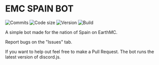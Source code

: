 EMC SPAIN BOT
======
![Commits](https://img.shields.io/github/commit-activity/m/32Vache/emc-spain-bot)
![Code size](https://img.shields.io/github/repo-size/32Vache/emc-spain-bot)
![Version](https://img.shields.io/badge/version-1.7.5-brightgreen)
![Build](https://img.shields.io/badge/build-29-yellow)

A simple bot made for the nation of Spain on EarthMC.

Report bugs on the "Issues" tab.

If you want to help out feel free to make a Pull Request. The bot runs the latest version of discord.js.